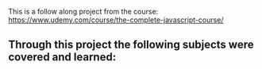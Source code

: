 This is a follow along project from the course:
https://www.udemy.com/course/the-complete-javascript-course/

## Through this project the following subjects were covered and learned:
